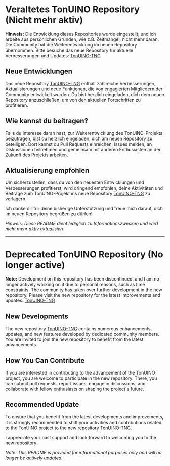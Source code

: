 # Veraltetes TonUINO Repository (Nicht mehr aktiv)

**Hinweis:** Die Entwicklung dieses Repositories wurde eingestellt, und ich arbeite aus persönlichen Gründen, wie z.B. Zeitmangel, nicht mehr daran. Die Community hat die Weiterentwicklung im neuen Repository übernommen. Bitte besuche das neue Repository für aktuelle Verbesserungen und Updates: [TonUINO-TNG](https://github.com/tonuino/TonUINO-TNG)

## Neue Entwicklungen

Das neue Repository [TonUINO-TNG](https://github.com/tonuino/TonUINO-TNG) enthält zahlreiche Verbesserungen, Aktualisierungen und neue Funktionen, die von engagierten Mitgliedern der Community entwickelt wurden. Du bist herzlich eingeladen, dich dem neuen Repository anzuschließen, um von den aktuellen Fortschritten zu profitieren.

## Wie kannst du beitragen?

Falls du Interesse daran hast, zur Weiterentwicklung des TonUINO-Projekts beizutragen, bist du herzlich eingeladen, dich am neuen Repository zu beteiligen. Dort kannst du Pull Requests einreichen, Issues melden, an Diskussionen teilnehmen und gemeinsam mit anderen Enthusiasten an der Zukunft des Projekts arbeiten.

## Aktualisierung empfohlen

Um sicherzustellen, dass du von den neuesten Entwicklungen und Verbesserungen profitierst, wird dringend empfohlen, deine Aktivitäten und Beiträge zum TonUINO-Projekt ins neue Repository [TonUINO-TNG](https://github.com/tonuino/TonUINO-TNG) zu verlagern.

Ich danke dir für deine bisherige Unterstützung und freue mich darauf, dich im neuen Repository begrüßen zu dürfen!

*Hinweis: Diese README dient lediglich zu Informationszwecken und wird nicht mehr aktiv aktualisiert.*

---

# Deprecated TonUINO Repository (No longer active)

**Note:** Development on this repository has been discontinued, and I am no longer actively working on it due to personal reasons, such as time constraints. The community has taken over further development in the new repository. Please visit the new repository for the latest improvements and updates: [TonUINO-TNG](https://github.com/tonuino/TonUINO-TNG)

## New Developments

The new repository [TonUINO-TNG](https://github.com/tonuino/TonUINO-TNG) contains numerous enhancements, updates, and new features developed by dedicated community members. You are invited to join the new repository to benefit from the latest advancements.

## How You Can Contribute

If you are interested in contributing to the advancement of the TonUINO project, you are welcome to participate in the new repository. There, you can submit pull requests, report issues, engage in discussions, and collaborate with fellow enthusiasts on shaping the project's future.

## Recommended Update

To ensure that you benefit from the latest developments and improvements, it is strongly recommended to shift your activities and contributions related to the TonUINO project to the new repository [TonUINO-TNG](https://github.com/tonuino/TonUINO-TNG).

I appreciate your past support and look forward to welcoming you to the new repository!

*Note: This README is provided for informational purposes only and will no longer be actively updated.*
